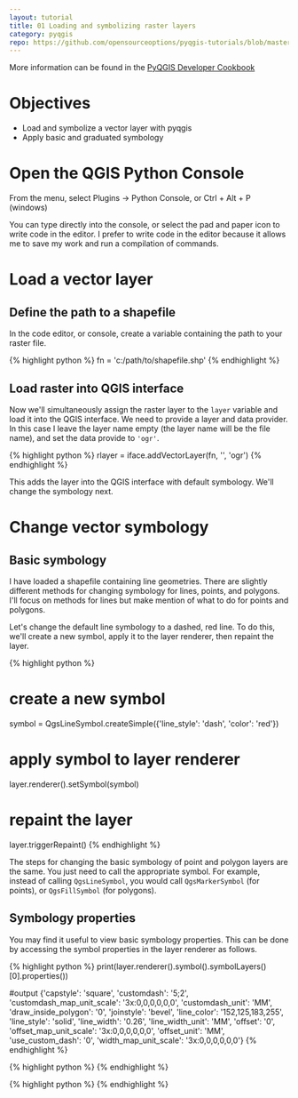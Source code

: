 ```yaml
---
layout: tutorial
title: 01 Loading and symbolizing raster layers
category: pyqgis
repo: https://github.com/opensourceoptions/pyqgis-tutorials/blob/master/01_load-symbolize-vectors.py
---
```


More information can be found in the [PyQGIS Developer Cookbook](https://docs.qgis.org/testing/en/docs/pyqgis_developer_cookbook/)

# Objectives
- Load and symbolize a vector layer with pyqgis
- Apply basic and graduated symbology

# Open the QGIS Python Console
From the menu, select Plugins -> Python Console, or Ctrl + Alt + P (windows)

You can type directly into the console, or select the pad and paper icon to
write code in the editor. I prefer to write code in the editor because
it allows me to save my work and run a compilation of commands.

# Load a vector layer

## Define the path to a shapefile
In the code editor, or console, create a variable containing the path to your
raster file.

{% highlight python %}
fn = 'c:/path/to/shapefile.shp'
{% endhighlight %}

## Load raster into QGIS interface
Now we'll simultaneously assign the raster layer to the `layer` variable and
load it into the QGIS interface. We need to provide a layer and data provider.
In this case I leave the layer name empty (the layer name will be the file name),
and set the data provide to `'ogr'`.

{% highlight python %}
rlayer = iface.addVectorLayer(fn, '', 'ogr')
{% endhighlight %}

This adds the layer into the QGIS interface with default symbology. We'll
change the symbology next.

# Change vector symbology

## Basic symbology
I have loaded a shapefile containing line geometries. There are slightly
different methods for changing symbology for lines, points, and polygons. I'll
focus on methods for lines but make mention of what to do for points and
polygons.

Let's change the default line symbology to a dashed, red line. To do this,
we'll create a new symbol, apply it to the layer renderer, then repaint the
layer.

{% highlight python %}
# create a new symbol
symbol = QgsLineSymbol.createSimple({'line_style': 'dash', 'color': 'red'})

# apply symbol to layer renderer
layer.renderer().setSymbol(symbol)

# repaint the layer
layer.triggerRepaint()
{% endhighlight %}

The steps for changing the basic symbology of point and polygon layers are the
same. You just need to call the appropriate symbol. For example, instead of
calling `QgsLineSymbol`, you would call `QgsMarkerSymbol` (for points), or
`QgsFillSymbol` (for polygons).

## Symbology properties
You may find it useful to view basic symbology properties. This can be done by
accessing the symbol properties in the layer renderer as follows.

{% highlight python %}
print(layer.renderer().symbol().symbolLayers()[0].properties())

#output
{'capstyle': 'square', 'customdash': '5;2', 'customdash_map_unit_scale': '3x:0,0,0,0,0,0', 'customdash_unit': 'MM', 'draw_inside_polygon': '0', 'joinstyle': 'bevel', 'line_color': '152,125,183,255', 'line_style': 'solid', 'line_width': '0.26', 'line_width_unit': 'MM', 'offset': '0', 'offset_map_unit_scale': '3x:0,0,0,0,0,0', 'offset_unit': 'MM', 'use_custom_dash': '0', 'width_map_unit_scale': '3x:0,0,0,0,0,0'}
{% endhighlight %}

{% highlight python %}
{% endhighlight %}

{% highlight python %}
{% endhighlight %}
